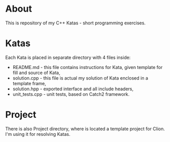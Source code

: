 # About

This is repository of my C++ Katas - short programming exercises.

# Katas
Each Kata is placed in separate directory with 4 files inside:
* README.md - this file contains instructions for Kata, given template for fill and source of Kata,
* solution.cpp - this file is actual my solution of Kata enclosed in a template frame,
* solution.hpp - exported interface and all include headers,
* unit_tests.cpp - unit tests, based on Catch2 framework.

# Project
There is also Project directory, where is located a template project for Clion. I'm using it for resolving Katas.
